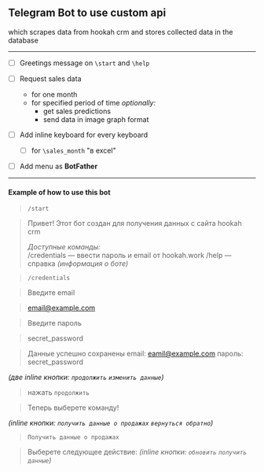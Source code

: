Telegram Bot to use custom api 
---

which scrapes data from hookah crm and stores collected data in the database

---- 

- [ ] Greetings message on `\start` and `\help` 

- [ ] Request sales data
    - for one month
    - for specified period of time 
    *optionally:* 
        - get sales predictions 
        - send data in image graph format

- [ ] Add inline keyboard for every keyboard
  - [ ] for `\sales_month` "в excel"

- [ ] Add menu as **BotFather**

---- 
#### Example of how to use this bot 

> `/start` 

> Привет! Этот бот создан для получения данных с сайта hookah crm 
>
> *Доступные команды:*  
> /credentials — ввести пароль и email от hookah.work
> /help — справка *(информация о боте)*

> `/credentials`

> Введите email

> email@example.com

> Введите пароль

> secret_password

> Данные успешно сохранены
> email: eamil@example.com
> пароль: secret_password

*(две inline кнопки: `продолжить` `изменить данные`)*

> нажать `продолжить`

> Теперь выберете команду!

*(inline кнопки: `получить данные о продажах` `вернуться обратно`)*

> `Получить данные о продажах`

> Выберете следующее действие:
*(inline кнопки: `обновить` `получить данные`)*